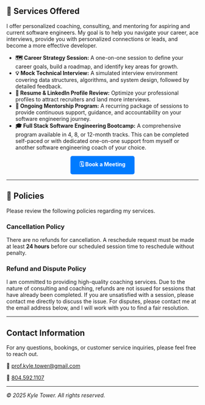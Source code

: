 ## 🚀 Services Offered

I offer personalized coaching, consulting, and mentoring for aspiring and current software engineers. My goal is to help you navigate your career, ace interviews, provide you with personalized connections or leads, and become a more effective developer.

- **🗺️ Career Strategy Session:** A one-on-one session to define your career goals, build a roadmap, and identify key areas for growth.
- **💡 Mock Technical Interview:** A simulated interview environment covering data structures, algorithms, and system design, followed by detailed feedback.
- **📄 Resume & LinkedIn Profile Review:** Optimize your professional profiles to attract recruiters and land more interviews.
- **🤝 Ongoing Mentorship Program:** A recurring package of sessions to provide continuous support, guidance, and accountability on your software engineering journey.
- **🎓 Full Stack Software Engineering Bootcamp:** A comprehensive program available in 4, 8, or 12-month tracks. This can be completed self-paced or with dedicated one-on-one support from myself or another software engineering coach of your choice.

<p align="center">
  <a href="https://calendar.app.google/aS6bPSYHKyA9mbdcA" target="_blank" style="display: inline-block; padding: 12px 24px; background-color: #007bff; color: #ffffff; text-decoration: none; border-radius: 5px; font-weight: bold;">
    🗓️ Book a Meeting
  </a>
</p>

---

## 📜 Policies

Please review the following policies regarding my services.

### Cancellation Policy
There are no refunds for cancellation. A reschedule request must be made at least **24 hours** before our scheduled session time to reschedule without penalty. 

### Refund and Dispute Policy
I am committed to providing high-quality coaching services. Due to the nature of consulting and coaching, refunds are not issued for sessions that have already been completed. If you are unsatisfied with a session, please contact me directly to discuss the issue. For disputes, please contact me at the email address below, and I will work with you to find a fair resolution.

---

## Contact Information

For any questions, bookings, or customer service inquiries, please feel free to reach out.

📧 [prof.kyle.tower@gmail.com](mailto:prof.kyle.tower@gmail.com)

📱 [804.592.1107](tel:8045921107)

---

*© 2025 Kyle Tower. All rights reserved.*
